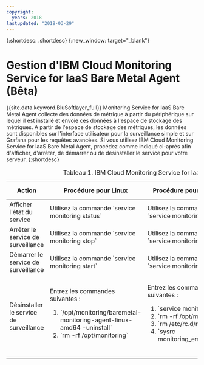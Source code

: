 ```yaml
---
copyright:
  years: 2018
lastupdated: "2018-03-29"
---
```


{:shortdesc: .shortdesc}
{:new_window: target="_blank"}

# Gestion d'IBM Cloud Monitoring Service for IaaS Bare Metal Agent (Bêta)

{{site.data.keyword.BluSoftlayer_full}} Monitoring Service for IaaS Bare Metal Agent collecte des données de métrique à partir du périphérique sur lequel il est installé et envoie ces données à l'espace de stockage des métriques. A partir de l'espace de stockage des métriques, les données sont disponibles sur l'interface utilisateur pour la surveillance simple et sur Grafana pour les requêtes avancées.
Si vous utilisez IBM Cloud Monitoring Service for IaaS Bare Metal Agent, procédez comme indiqué ci-après afin d'afficher, d'arrêter, de démarrer ou de désinstaller le service pour votre serveur.
{:shortdesc}

<table>
   <CAPTION>Tableau 1. IBM Cloud Monitoring Service for IaaS Bare Metal Agent</CAPTION>
   <THEAD>
   <TR>
   <th>Action</th>
   <th>Procédure pour Linux</th>
     <th>Procédure pour FreeBSD</th>
     <th>Procédure pour Windows</th>
   </TR>
   </THEAD>
   <TBODY>
   <tr>
   <td>Afficher l'état du service</td>
   <td>
   Utilisez la commande `service monitoring status`
   </td>
     <td>
   Utilisez la commande `service monitoring status`
   </td>
     <td>
   Utilisez la commande `sc.exe query monitoring`
   </td>
   </tr>
   <tr>
   <td>Arrêter le service de surveillance</td>
   <td>
   Utilisez la commande `service monitoring stop`
   </td>
     <td>
   Utilisez la commande `service monitoring stop`
   </td>
     <td>
   Utilisez la commande `sc.exe stop monitoring`
   </td>
   </tr>
       <tr>
   <td>Démarrer le service de surveillance</td>
   <td>
   Utilisez la commande `service monitoring start`
   </td>
     <td>
   Utilisez la commande `service monitoring start`
   </td>
     <td>
   Utilisez la commande `sc.exe start monitoring`
   </td>
   </tr>
       <tr>
   <td>Désinstaller le service de surveillance</td>
   <td>Entrez les commandes suivantes :
     <ol>
       <li>`/opt/monitoring/baremetal-monitoring-agent-linux-amd64 -uninstall`</li>
       <li>`rm -rf /opt/monitoring`</li>
     </ol>
   </td>
     <td>Entrez les commandes suivantes :
     <ol>
    <li>`service monitoring stop`</li>
    <li>`rm -rf /opt/monitoring`</li>
    <li>`rm /etc/rc.d/monitoring`</li>
<li>`sysrc monitoring_enable="NO"`</li>
     </ol>
   </td>
     <td>Procédez comme suit :
 <ol>
       <li>Sélectionnez **Ajout/Suppression de programmes**</li>
       <li>Sélectionnez **IBM Cloud Monitoring Agent**</li>
   <li>Cliquez sur **Désinstaller**</li>
     </ol>
   </td>
   </tr>
   </TBODY>
   </table>



